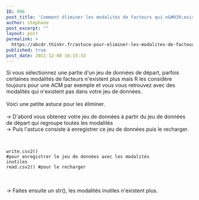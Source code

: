 ```yaml
---
ID: 996
post_title: 'Comment éliminer les modalités de facteurs qui n&#039;existent plus dans une sous-sélection d&#039;un jeu de données ?'
author: stephane
post_excerpt: ""
layout: post
permalink: >
  https://abcdr.thinkr.fr/astuce-pour-eliminer-les-modalites-de-facteurs-qui-nexistent-plus-dans-une-sous-selection-dun-jeu-de-donnees/
published: true
post_date: 2011-12-08 16:15:33
---
```

Si vous sélectionnez une partie d'un jeu de données de départ, parfois certaines modalités de facteurs n'existent plus mais R les considère toujours pour une ACM par exemple et vous vous retrouvez avec des modalités qui n'existent pas dans votre jeu de données.<br /><br />Voici une petite astuce pour les éliminer.<br /><br />-&gt; D'abord vous obtenez votre jeu de données à partir du jeu de données de départ qui regroupe toutes les modalités<br />-&gt; Puis l'astuce consiste à enregistrer ce jeu de données puis le recharger.<br /><br /> <pre><code><br />write.csv2() #pour enregistrer le jeu de données avec les modalités inutiles<br />read.csv2() #pour le recharger<br /></code></pre> <br /><br />-&gt; Faites ensuite un str(), les modalités inutiles n'existent plus.